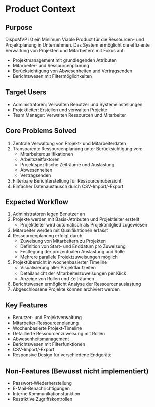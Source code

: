 # Product Context

## Purpose
DispoMVP ist ein Minimum Viable Product für die Ressourcen- und Projektplanung in Unternehmen. Das System ermöglicht die effiziente Verwaltung von Projekten und Mitarbeitern mit Fokus auf:

- Projektmanagement mit grundlegenden Attributen
- Mitarbeiter- und Ressourcenplanung
- Berücksichtigung von Abwesenheiten und Vertragsenden
- Berichtswesen mit Filtermöglichkeiten

## Target Users
- Administratoren: Verwalten Benutzer und Systemeinstellungen
- Projektleiter: Erstellen und verwalten Projekte
- Team Manager: Verwalten Ressourcen und Mitarbeiter

## Core Problems Solved
1. Zentrale Verwaltung von Projekt- und Mitarbeiterdaten
2. Transparente Ressourcenplanung unter Berücksichtigung von:
   - Mitarbeiterqualifikationen
   - Arbeitszeitfaktoren
   - Projektspezifische Zeiträume und Auslastung
   - Abwesenheiten
   - Vertragsenden
3. Filterbare Berichterstellung für Ressourcenübersicht
4. Einfacher Datenaustausch durch CSV-Import/-Export

## Expected Workflow
1. Administratoren legen Benutzer an
2. Projekte werden mit Basis-Attributen und Projektleiter erstellt
   - Projektleiter wird automatisch als Projektmitglied zugewiesen
3. Mitarbeiter werden mit Qualifikationen erfasst
4. Ressourcenplanung erfolgt durch:
   - Zuweisung von Mitarbeitern zu Projekten
   - Definition von Start- und Enddatum pro Zuweisung
   - Festlegung der prozentualen Auslastung und Rolle
   - Mehrere parallele Projektzuweisungen möglich
5. Projektübersicht in wochenbasierter Timeline
   - Visualisierung aller Projektlaufzeiten
   - Detailansicht der Mitarbeiterzuweisungen per Klick
   - Anzeige von Rollen und Zeiträumen
6. Berichtswesen ermöglicht Analyse der Ressourcenauslastung
7. Abgeschlossene Projekte können archiviert werden

## Key Features
- Benutzer- und Projektverwaltung
- Mitarbeiter-Ressourcenplanung
- Wochenbasierte Projekt-Timeline
- Detaillierte Ressourcenzuweisung mit Rollen
- Abwesenheitsmanagement
- Berichtswesen mit Filterfunktionen
- CSV-Import/-Export
- Responsive Design für verschiedene Endgeräte

## Non-Features (Bewusst nicht implementiert)
- Passwort-Wiederherstellung
- E-Mail-Benachrichtigungen
- Interne Kommunikationsfunktion
- Restriktive Zugriffskontrollen
